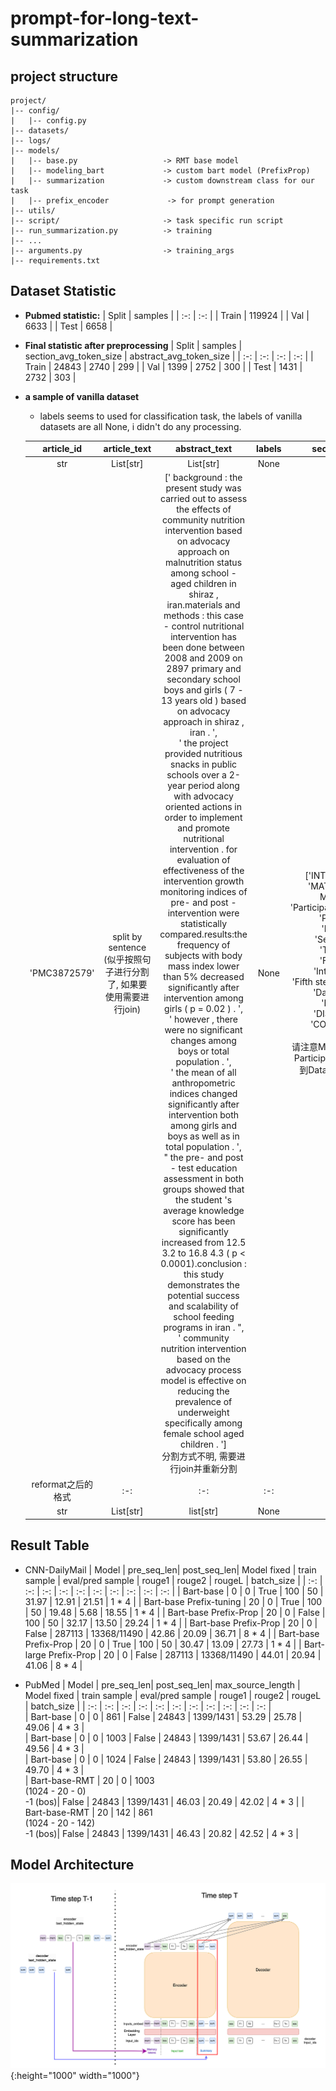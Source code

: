 # prompt-for-long-text-summarization
## project structure
```
project/
|-- config/
|   |-- config.py
|-- datasets/
|-- logs/
|-- models/
|   |-- base.py                   -> RMT base model
|   |-- modeling_bart             -> custom bart model (PrefixProp) 
|   |-- summarization             -> custom downstream class for our task
|   |-- prefix_encoder             -> for prompt generation
|-- utils/
|-- script/                       -> task specific run script
|-- run_summarization.py          -> training
|-- ...
|-- arguments.py                  -> training_args
|-- requirements.txt              
```

## Dataset Statistic
* **Pubmed statistic:**
  | Split | samples | 
  | :-: | :-: |
  | Train | 119924 | 
  | Val | 6633 |
  | Test | 6658 |

* **Final statistic after preprocessing**
  | Split | samples | section_avg_token_size | abstract_avg_token_size |
  | :-: | :-: | :-: | :-: |
  | Train | 24843 | 2740 | 299 |
  | Val | 1399 | 2752 | 300 |
  | Test | 1431 | 2732 | 303 |

* **a sample of vanilla dataset**
  * labels seems to used for classification task, the labels of vanilla datasets are all None, i didn't do any processing.
  
  | article_id | article_text | abstract_text | labels | section_names | sections |
  | :-: | :-: | :-: | :-: | :-: | :-: |
  | str | List[str] | List[str] | None | List[str] | List[List[str]] |
  | 'PMC3872579' | split by sentence<br>(似乎按照句子进行分割了, 如果要使用需要进行join) | ['<BOS> background : the present study was carried out to assess the effects of community nutrition intervention based on advocacy approach on malnutrition status among school - aged children in shiraz , iran.materials and methods : this case - control nutritional intervention has been done between 2008 and 2009 on 2897 primary and secondary school boys and girls ( 7 - 13 years old ) based on advocacy approach in shiraz , iran . </EOS>', <br> '<BOS> the project provided nutritious snacks in public schools over a 2-year period along with advocacy oriented actions in order to implement and promote nutritional intervention . for evaluation of effectiveness of the intervention growth monitoring indices of pre- and post - intervention were statistically compared.results:the frequency of subjects with body mass index lower than 5% decreased significantly after intervention among girls ( p = 0.02 ) . </EOS>', <br> '<BOS> however , there were no significant changes among boys or total population . </EOS>', <br> '<BOS> the mean of all anthropometric indices changed significantly after intervention both among girls and boys as well as in total population . </EOS>', <br> "<BOS> the pre- and post - test education assessment in both groups showed that the student 's average knowledge score has been significantly increased from 12.5  3.2 to 16.8  4.3 ( p < 0.0001).conclusion : this study demonstrates the potential success and scalability of school feeding programs in iran . </EOS>", <br> '<BOS> community nutrition intervention based on the advocacy process model is effective on reducing the prevalence of underweight specifically among female school aged children . </EOS>'] <br> 分割方式不明, 需要进行join并重新分割 | None | ['INTRODUCTION', <br>'MATERIALS AND METHODS', <br>'Participants'Instruments', <br>'Procedure', <br>'First step', <br>'Second step', <br>'Third step', <br>'Forth step', <br>'Interventions', <br>'Fifth step (assessment)', <br>'Data analysis', <br>'RESULTS', <br>'DISCUSSION', <br>'CONCLUSION'] <br><br>请注意METHODS包含了从Participants'Instruments到Data analysis的部分 | [<br>section[seq1, seq2, ...], <br>section[seq1, seq2, ...], <br>...] |
  | reformat之后的格式 | :-: | :-: | :-: | :-: | :-: |
  | str | List[str] | list[str] | None | List[str] | List[str]|

## Result Table 
* CNN-DailyMail
    | Model | pre_seq_len| post_seq_len| Model fixed | train sample | eval/pred sample | rouge1 | rouge2 | rougeL | batch_size | 
    | :-: | :-: | :-: | :-: | :-: | :-: | :-: | :-: | :-: | :-: | 
    | Bart-base | 0 | 0 | True | 100 | 50 | 31.97 | 12.91 | 21.51 | 1 * 4 |
    | Bart-base Prefix-tuning | 20 | 0 | True | 100 | 50 | 19.48 | 5.68 | 18.55 | 1 * 4 | 
    | Bart-base Prefix-Prop | 20 | 0 | False | 100 | 50 | 32.17 | 13.50 | 29.24 | 1 * 4 | 
    | Bart-base Prefix-Prop | 20 | 0 | False | 287113 | 13368/11490 | 42.86 | 20.09 | 36.71 | 8 * 4 | 
    | Bart-base Prefix-Prop | 20 | 0 | True | 100 | 50 | 30.47 | 13.09 | 27.73 | 1 * 4 |
    | Bart-large Prefix-Prop | 20 | 0 | False | 287113 | 13368/11490 | 44.01 | 20.94 | 41.06 | 8 * 4 | 

* PubMed
    | Model | pre_seq_len| post_seq_len| max_source_length | Model fixed | train sample | eval/pred sample | rouge1 | rouge2 | rougeL | batch_size | 
    | :-: | :-: | :-: | :-: | :-: | :-: | :-: | :-: | :-: | :-: | :-: |  
    | Bart-base | 0 | 0 | 861 | False | 24843 | 1399/1431 | 53.29 | 25.78 | 49.06 | 4 * 3 |     
    | Bart-base | 0 | 0 | 1003 | False | 24843 | 1399/1431 | 53.67 | 26.44 | 49.56 | 4 * 3 |  
    | Bart-base | 0 | 0 | 1024 | False | 24843 | 1399/1431 | 53.80 | 26.55 | 49.70 | 4 * 3 |   
    | Bart-base-RMT | 20 | 0 | 1003 <br>(1024 - 20 - 0) <br> -1 (bos)| False | 24843 | 1399/1431 | 46.03 | 20.49 | 42.02 | 4 * 3 |
    | Bart-base-RMT | 20 | 142 | 861 <br>(1024 - 20 - 142) <br> -1 (bos)| False | 24843 | 1399/1431 | 46.43 | 20.82 | 42.52 | 4 * 3 |


## Model Architecture
![Alt text](image.png){:height="1000" width="1000"}